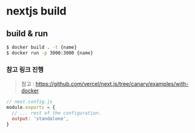 # nextjs build




## build & run

```sh
$ docker build . -t {name}
$ docker run -p 3000:3000 {name}
```

### 참고 링크 진행

> 참고 : 
> https://github.com/vercel/next.js/tree/canary/examples/with-docker

```js
// next.config.js
module.exports = {
  // ... rest of the configuration.
  output: 'standalone',
}
```
